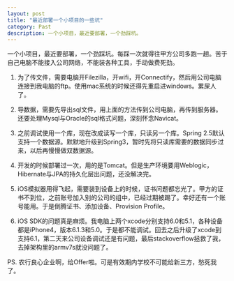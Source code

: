 ```yaml
---
layout: post
title: "最近部署一个小项目的一些坑"
category: Past
description: 一个小项目，最近要部署，一个劲踩坑。
---
```

一个小项目，最近要部署，一个劲踩坑。每踩一次就得往甲方公司多跑一趟。苦于自己电脑不能接入公司网络，不能装各种工具，手动做费死劲。

1. 为了传文件，需要电脑开Filezilla，开wifi，开Connectify，然后用公司电脑连接到我电脑的ftp。使用mac系统的时候还得先重启进windows。累屎人了。

2. 导数据，需要先导出sql文件，用上面的方法传到公司电脑，再传到服务器。还要处理Mysql与Oracle的sql&#26684;式问题，深刻怀念Navicat。

3. 之前调试使用一个库，现在改成读写一个库，只读另一个库。Spring 2.5默认支持一个数据源。默默地升级到Spring3，暂时先将只读库需要的数据同步过来，以后再慢慢做双数据源。

4. 开发的时候部署过一次，用的是Tomcat。但是生产环境要用Weblogic，Hibernate与JPA的持久化层出问题，还没解决完。

5. iOS模拟器用得飞起，需要装到设备上的时候，证书问题都忘光了。甲方的证书不到位，之前账号加入别的公司的组中，已经过期被踢了。幸好还有一个账号能用。于是倒腾证书、添加设备、Provision Profile。

6. iOS SDK的问题真是麻烦。我电脑上两个xcode分别支持6.0和5.1，各种设备都是iPhone4，版本6.1.3和5.0。于是都不能调试。回去之后升级了xcode到支持6.1，第二天来公司设备调试还是有问题，最后stackoverflow拯救了我，去掉架构里的armv7s就没问题了。

PS. 农行良心企业啊，给Offer啦。可是有效期内学校不可能给新三方，愁死我了。